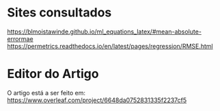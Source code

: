 # Sites consultados

https://blmoistawinde.github.io/ml_equations_latex/#mean-absolute-errormae
https://permetrics.readthedocs.io/en/latest/pages/regression/RMSE.html


# Editor do Artigo 

O artigo está a ser feito em:
https://www.overleaf.com/project/6648da0752831335f2237cf5